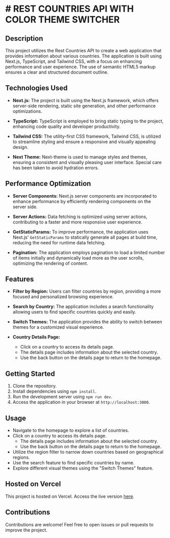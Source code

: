 # # REST COUNTRIES API WITH COLOR THEME SWITCHER

## Description

This project utilizes the Rest Countries API to create a web application that provides information about various countries. The application is built using Next.js, TypeScript, and Tailwind CSS, with a focus on enhancing performance and user experience. The use of semantic HTML5 markup ensures a clear and structured document outline.

## Technologies Used

- **Next.js:** The project is built using the Next.js framework, which offers server-side rendering, static site generation, and other performance optimizations.

- **TypeScript:** TypeScript is employed to bring static typing to the project, enhancing code quality and developer productivity.

- **Tailwind CSS:** The utility-first CSS framework, Tailwind CSS, is utilized to streamline styling and ensure a responsive and visually appealing design.

- **Next Theme:** Next-theme is used to manage styles and themes, ensuring a consistent and visually pleasing user interface. Special care has been taken to avoid hydration errors.

## Performance Optimization

- **Server Components:** Next.js server components are incorporated to enhance performance by efficiently rendering components on the server side.

- **Server Actions:** Data fetching is optimized using server actions, contributing to a faster and more responsive user experience.

- **GetStaticParams:** To improve performance, the application uses Next.js' `GetStaticParams` to statically generate all pages at build time, reducing the need for runtime data fetching.

- **Pagination:** The application employs pagination to load a limited number of items initially and dynamically load more as the user scrolls, optimizing the rendering of content.

## Features

- **Filter by Region:** Users can filter countries by region, providing a more focused and personalized browsing experience.

- **Search by Country:** The application includes a search functionality allowing users to find specific countries quickly and easily.

- **Switch Themes:** The application provides the ability to switch between themes for a customized visual experience.

- **Country Details Page:**
  - Click on a country to access its details page.
  - The details page includes information about the selected country.
  - Use the back button on the details page to return to the homepage.

## Getting Started

1. Clone the repository.
2. Install dependencies using `npm install`.
3. Run the development server using `npm run dev`.
4. Access the application in your browser at `http://localhost:3000`.

## Usage

- Navigate to the homepage to explore a list of countries.
- Click on a country to access its details page.
  - The details page includes information about the selected country.
  - Use the back button on the details page to return to the homepage.
- Utilize the region filter to narrow down countries based on geographical regions.
- Use the search feature to find specific countries by name.
- Explore different visual themes using the "Switch Themes" feature.

## Hosted on Vercel

This project is hosted on Vercel. Access the live version [here](https://zyda-task-iota.vercel.app/).

## Contributions

Contributions are welcome! Feel free to open issues or pull requests to improve the project.
